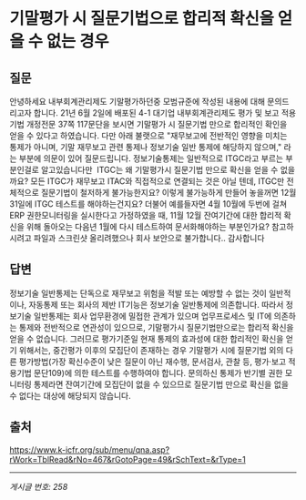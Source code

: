# 기말평가 시 질문기법으로 합리적 확신을 얻을 수 없는 경우

## 질문
안녕하세요
내부회계관리제도 기말평가하던중 모범규준에 작성된 내용에 대해 문의드리고자 합니다.
21년 6월 2일에 배포된 4-1 대기업 내부회계관리제도 평가 및 보고 적용기법 개정전문 37쪽 117문단을 보시면
기말평가 시 질문기법 만으로 합리적인 확인을 얻을 수 있다고 하였습니다.
다만 아래 불랫으로 "재무보고에 전반적인 영향을 미치는 통제가 아니며, 기말 재무보고 관련 통제나 정보기술 일반
통제에 해당하지 않으며," 라는 부분에 의문이 있어 질문드립니다.
정보기술통제는 일반적으로 ITGC라고 부르는 부분인걸로 알고있습니다만  ITGC는 왜 기말평가시 질문기법 만으로 확신을 얻을 수 없을까요?
모든 ITGC가 재무보고 ITAC와 직접적으로 연결되는 것은 아닐 텐데, ITGC만 전체적으로 질문기법이 철저하게 불가능한지요?
이렇게 불가능하게 만들어 놓을꺼면 12월 31일에 ITGC 테스트를 해야하는건지요?
더불어 예를들자면 4월 10월에 두번에 걸쳐 ERP 권한모니터링을 실시한다고 가정하였을 때,
11월 12월 잔여기간에 대한 합리적 확신을 위해 돌아오는 다음년 1월에 다시 테스트하여 문서화해야하는 부분인가요?
참고하시려고 파일과 스크린샷 올리려했으나 회사 보안으로 불가합니다..
감사합니다

## 답변
정보기술 일반통제는 단독으로 재무보고 위험을 적발 또는 예방할 수 없는 것이 일반적이나, 자동통제 또는 회사의 제반 IT기능은 정보기술 일반통제에 의존합니다.
따라서 정보기술 일반통제는 회사 업무환경에 밀접한 관계가 있으며 업무프로세스 및 IT에 의존하는 통제와 전반적으로 연관성이 있으므로, 기말평가시 질문기법만으로는 합리적 확신을 얻을 수 없습니다.
그러므로 평가기준일 현재 통제의 효과성에 대한 합리적인 확신을 얻기 위해서는, 중간평가 이후의 모집단이 존재하는 경우 기말평가 시에 질문기법 외의 다른 평가방법(가장 확신수준이 낮은 질문이 아닌 재수행, 문서검사, 관찰 등, 평가·보고 적용기법 문단109)에 의한 테스트를 수행하여야 합니다.
문의하신 통제가 반기별 권한 모니터링 통제라면 잔여기간에 모집단이 없을 수 있으므로 질문기법 만으로 확신을 없을 수 없다는 대상에 해당되지 않습니다.

## 출처
https://www.k-icfr.org/sub/menu/qna.asp?rWork=TblRead&rNo=467&rGotoPage=49&rSchText=&rType=1

---
*게시글 번호: 258*
